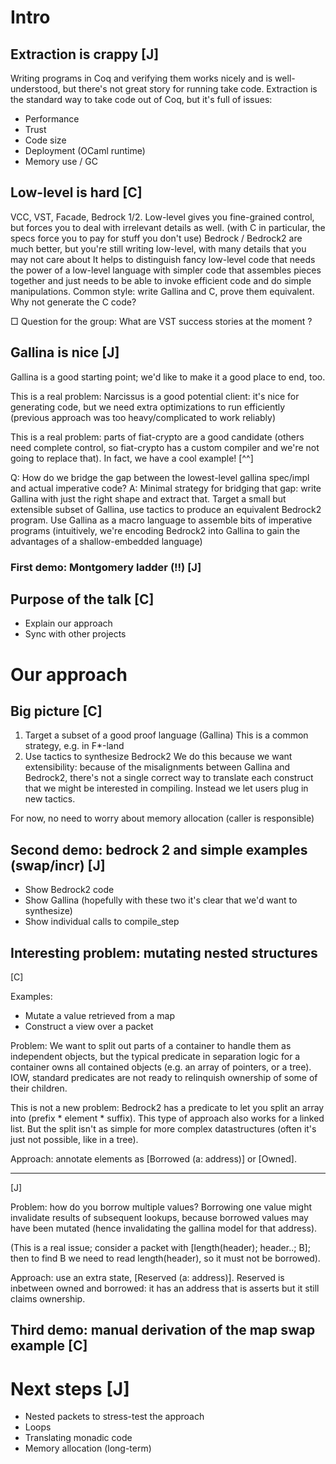 # Intro

## Extraction is crappy [J]

Writing programs in Coq and verifying them works nicely and is well-understood, but there's not great story for running take code.  Extraction is the standard way to take code out of Coq, but it's full of issues:

- Performance
- Trust
- Code size
- Deployment (OCaml runtime)
- Memory use / GC

## Low-level is hard [C]

VCC, VST, Facade, Bedrock 1/2.
Low-level gives you fine-grained control, but forces you to deal with irrelevant details as well.
(with C in particular, the specs force you to pay for stuff you don't use)
Bedrock / Bedrock2 are much better, but you're still writing low-level, with many details that you may not care about
It helps to distinguish fancy low-level code that needs the power of a low-level language with simpler code that assembles pieces together and just needs to be able to invoke efficient code and do simple manipulations.
Common style: write Gallina and C, prove them equivalent.  Why not generate the C code?

□ Question for the group: What are VST success stories at the moment ?

## Gallina is nice [J]

Gallina is a good starting point; we'd like to make it a good place to end, too.

This is a real problem: Narcissus is a good potential client: it's nice for generating code, but we need extra optimizations to run efficiently (previous approach was too heavy/complicated to work reliably)

This is a real problem: parts of fiat-crypto are a good candidate (others need complete control, so fiat-crypto has a custom compiler and we're not going to replace that).  In fact, we have a cool example! [^^]

Q: How do we bridge the gap between the lowest-level gallina spec/impl and actual imperative code?
A: Minimal strategy for bridging that gap: write Gallina with just the right shape and extract that. Target a small but extensible subset of Gallina, use tactics to produce an equivalent Bedrock2 program.  Use Gallina as a macro language to assemble bits of imperative programs (intuitively, we're encoding Bedrock2 into Gallina to gain the advantages of a shallow-embedded language)

### First demo: Montgomery ladder (!!) [J]

## Purpose of the talk [C]

- Explain our approach
- Sync with other projects

# Our approach

## Big picture [C]

1. Target a subset of a good proof language (Gallina)
   This is a common strategy, e.g. in F*-land
2. Use tactics to synthesize Bedrock2
   We do this because we want extensibility: because of the misalignments between Gallina and Bedrock2, there's not a single correct way to translate each construct that we might be interested in compiling.  Instead we let users plug in new tactics.

For now, no need to worry about memory allocation (caller is responsible)

## Second demo: bedrock 2 and simple examples (swap/incr) [J]

- Show Bedrock2 code
- Show Gallina (hopefully with these two it's clear that we'd want to synthesize)
- Show individual calls to compile_step

## Interesting problem: mutating nested structures

[C]

Examples:
- Mutate a value retrieved from a map
- Construct a view over a packet

Problem: We want to split out parts of a container to handle them as independent objects, but the typical predicate in separation logic for a container owns all contained objects (e.g. an array of pointers, or a tree).  IOW, standard predicates are not ready to relinquish ownership of some of their children.

This is not a new problem: Bedrock2 has a predicate to let you split an array into (prefix * element * suffix).  This type of approach also works for a linked list.  But the split isn't as simple for more complex datastructures (often it's just not possible, like in a tree).

Approach: annotate elements as [Borrowed (a: address)] or [Owned].

---

[J]

Problem: how do you borrow multiple values?  Borrowing one value might invalidate results of subsequent lookups, because borrowed values may have been mutated (hence invalidating the gallina model for that address).

(This is a real issue; consider a packet with [length(header); header..; B]; then to find B we need to read length(header), so it must not be borrowed).

Approach: use an extra state, [Reserved (a: address)]. Reserved is inbetween owned and borrowed: it has an address that is asserts but it still claims ownership.

## Third demo: manual derivation of the map swap example [C]

# Next steps [J]

- Nested packets to stress-test the approach
- Loops
- Translating monadic code
- Memory allocation (long-term)
